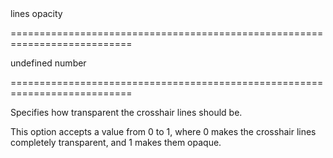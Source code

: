 <!--**
/*-------------------------------------------
    Auto-generated file. Do not modify.
-------------------------------------------

**-->
<!--d-->lines opacity<!--/d-->
===========================================================================
<!--default-->undefined<!--/default-->
<!--type-->number<!--/type-->
===========================================================================

<!--shortDescription-->
Specifies how transparent the crosshair lines should be.
<!--/shortDescription-->

<!--fullDescription-->
This option accepts a value from 0 to 1, where 0 makes the crosshair lines completely transparent, and 1 makes them opaque.
<!--/fullDescription-->